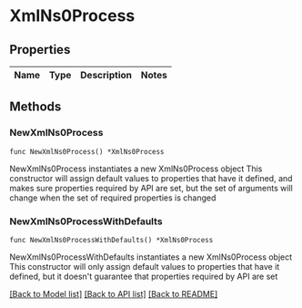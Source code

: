 # XmlNs0Process

## Properties

Name | Type | Description | Notes
------------ | ------------- | ------------- | -------------

## Methods

### NewXmlNs0Process

`func NewXmlNs0Process() *XmlNs0Process`

NewXmlNs0Process instantiates a new XmlNs0Process object
This constructor will assign default values to properties that have it defined,
and makes sure properties required by API are set, but the set of arguments
will change when the set of required properties is changed

### NewXmlNs0ProcessWithDefaults

`func NewXmlNs0ProcessWithDefaults() *XmlNs0Process`

NewXmlNs0ProcessWithDefaults instantiates a new XmlNs0Process object
This constructor will only assign default values to properties that have it defined,
but it doesn't guarantee that properties required by API are set


[[Back to Model list]](../README.md#documentation-for-models) [[Back to API list]](../README.md#documentation-for-api-endpoints) [[Back to README]](../README.md)


